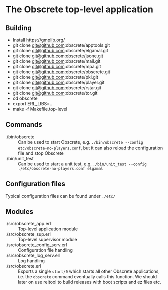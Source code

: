 # The Obscrete top-level application

## Building

* Install https://gmplib.org/
* git clone git@github.com:obscrete/apptools.git
* git clone git@github.com:obscrete/elgamal.git
* git clone git@github.com:obscrete/jsone.git
* git clone git@github.com:obscrete/mail.git
* git clone git@github.com:obscrete/mpa.git
* git clone git@github.com:obscrete/obscrete.git
* git clone git@github.com:obscrete/pki.git
* git clone git@github.com:obscrete/player.git
* git clone git@github.com:obscrete/rstar.git
* git clone git@github.com:obscrete/tor.git
* cd obscrete
* export ERL_LIBS=..
* make -f Makefile.top-level

## Commands

<dl>
  <dt>./bin/obscrete</dt>
  <dd>Can be used to start Obscrete, e.g. <code>./bin/obscrete --config etc/obscrete-no-players.conf</code>, but it can also reload the configuration file and stop Obscrete</dd>
  <dt>./bin/unit_test</dt>
  <dd>Can be used to start a unit test, e.g. <code>./bin/unit_test --config ./etc/obscrete-no-players.conf elgamal</code>
</dl>

## Configuration files

Typical configuration files can be found under <code>./etc/</code>

## Modules

<dl>
  <dt>./src/obscrete_app.erl</dt>
  <dd>Top-level application module</dd>
  <dt>./src/obscrete_sup.erl</dt>
  <dd>Top-level supervisor module</dd>
  <dt>./src/obscrete_config_serv.erl</dt>
  <dd>Configuration file handling</dd>
  <dt>./src/obscrete_log_serv.erl</dt>
  <dd>Log handling</dd>
  <dt>./src/obscrete.erl</dt>
  <dd>Exports a single <code>start/0</code> which starts all other Obscrete applications, i.e. the <code>obscrete</code> command eventually calls this function. We should later on use reltool to build releases with boot scripts and ez files etc.</dd>
</dl>
 

